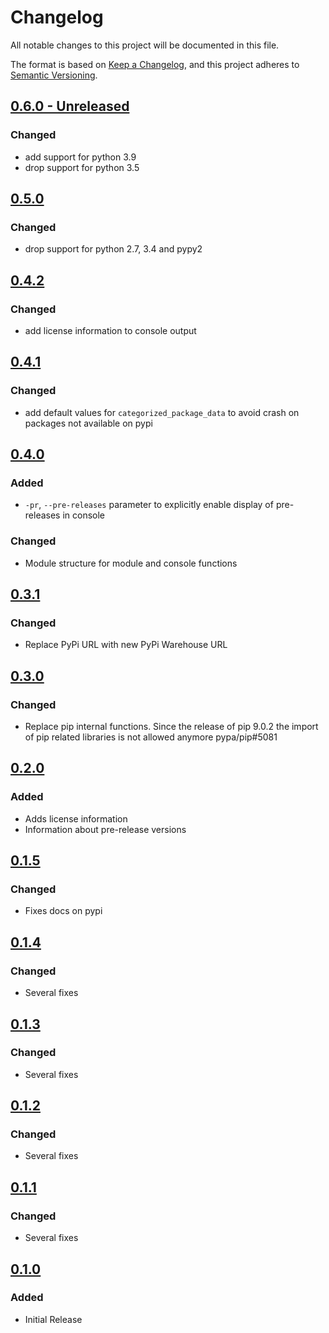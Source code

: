 # Changelog
All notable changes to this project will be documented in this file.

The format is based on [Keep a Changelog](https://keepachangelog.com/en/1.0.0/),
and this project adheres to [Semantic Versioning](https://semver.org/spec/v2.0.0.html).

## [0.6.0 - Unreleased]

### Changed
- add support for python 3.9
- drop support for python 3.5

## [0.5.0]

### Changed
- drop support for python 2.7, 3.4 and pypy2

## [0.4.2]

### Changed
- add license information to console output

## [0.4.1]

### Changed
- add default values for `categorized_package_data` to avoid crash on packages not available on pypi

## [0.4.0]

### Added
- `-pr`, `--pre-releases` parameter to explicitly enable display of pre-releases in console

### Changed
- Module structure for module and console functions

## [0.3.1]
### Changed
- Replace PyPi URL with new PyPi Warehouse URL

## [0.3.0]
### Changed
- Replace pip internal functions. Since the release of pip 9.0.2 the import of pip related libraries is not allowed anymore pypa/pip#5081

## [0.2.0]
### Added
- Adds license information
- Information about pre-release versions

## [0.1.5]
### Changed
- Fixes docs on pypi

## [0.1.4]
### Changed
- Several fixes

## [0.1.3]
### Changed
- Several fixes

## [0.1.2]
### Changed
- Several fixes

## [0.1.1]
### Changed
- Several fixes

## [0.1.0]
### Added
- Initial Release

[0.6.0 - Unreleased]: https://github.com/nezhar/updatable
[0.5.0]: https://pypi.org/project/updatable/0.5.0/
[0.4.2]: https://pypi.org/project/updatable/0.4.2/
[0.4.1]: https://pypi.org/project/updatable/0.4.1/
[0.4.0]: https://pypi.org/project/updatable/0.4.0/
[0.3.1]: https://pypi.org/project/updatable/0.3.1/
[0.3.0]: https://pypi.org/project/updatable/0.3.0/
[0.2.0]: https://pypi.org/project/updatable/0.2.0/
[0.1.5]: https://pypi.org/project/updatable/0.1.5/
[0.1.4]: https://pypi.org/project/updatable/0.1.4/
[0.1.3]: https://pypi.org/project/updatable/0.1.3/
[0.1.2]: https://pypi.org/project/updatable/0.1.2/
[0.1.1]: https://pypi.org/project/updatable/0.1.1/
[0.1.0]: https://pypi.org/project/updatable/0.1.0/
